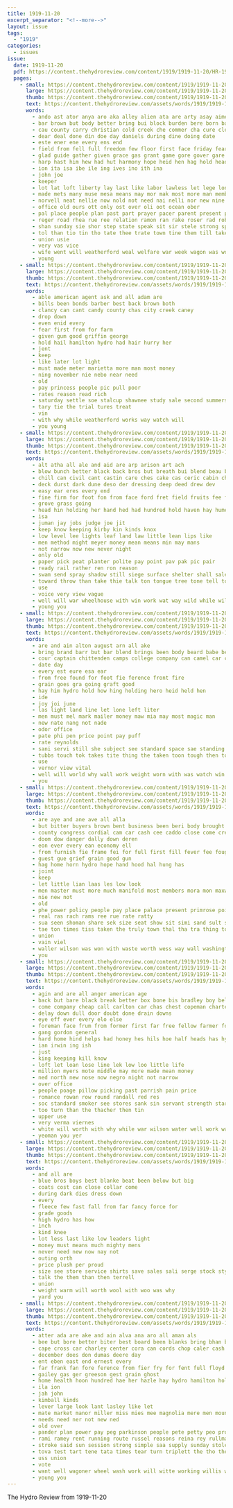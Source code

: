 ```yaml
---
title: 1919-11-20
excerpt_separator: "<!--more-->"
layout: issue
tags:
  - "1919"
categories:
  - issues
issue:
  date: 1919-11-20
  pdf: https://content.thehydroreview.com/content/1919/1919-11-20/HR-1919-11-20.pdf
  pages:
    - small: https://content.thehydroreview.com/content/1919/1919-11-20/small/HR-1919-11-20-01.jpg
      large: https://content.thehydroreview.com/content/1919/1919-11-20/large/HR-1919-11-20-01.jpg
      thumb: https://content.thehydroreview.com/content/1919/1919-11-20/thumbnails/HR-1919-11-20-01.jpg
      text: https://content.thehydroreview.com/assets/words/1919/1919-11-20/HR-1919-11-20-01.txt
      words:
        - ando ast ator anya aro aka alley alien ata are arty asay aimee and ani anes all ami aline
        - bar brown but body better bring bui block burden bere born barn bud baad brothers bible bow bal bill boys bor bil
        - cau county carry christian cold creek che commer cha cure close cause conception church come city charles conte
        - dear deal done din doe day daniels during dine doing date
        - este ener ene every ens end
        - field from fell full freedom few floor first face friday fear fred friend fand for fron farms fin friends fend flora far
        - glad guide gather given grace gas grant game gore gover gare ground games goes good gone
        - harp hast him hew had hut harmony hope heid hen hag hold head home has holiday how hydro health hearty hae hard hurt henry hite hin
        - ion ita isa ibe ile ing ives ino ith ina
        - john joe
        - keeper
        - lot lat loft liberty lay last like labor lawless let lege long louis lord ley left lee lake
        - made mets many muse mesa means may mor mak most more man members much morning mission might monday morris mold mah miss mia
        - norvell neat nellie now nold not need nai nelli nor new nine neta november near neo nol night
        - office old ours ott only ost over oli oot ocean ober
        - pal place people plan past part prayer pacer parent present pele pane parlor perea pray pecor poke pow par parle
        - reger road rhea rue ree relation ramon ran rake roser rad robertson ren rob
        - shan sunday sie shor step state speak sit sir stele strong special supply short seal ship saturday sole shaheen simpson sow sul ser schon she second seams sell shown school sey stange
        - tol than tio tin tho tate thee trate town tine them till take thou then the taken thomas touch tie taal toe team throw tor test tha tea
        - union usie
        - very vas vice
        - wife went will weatherford weal welfare war week wagon was working wai while wie worth wedding wheel work way walle win waits wand wake western willis wisdom well with
        - young
    - small: https://content.thehydroreview.com/content/1919/1919-11-20/small/HR-1919-11-20-02.jpg
      large: https://content.thehydroreview.com/content/1919/1919-11-20/large/HR-1919-11-20-02.jpg
      thumb: https://content.thehydroreview.com/content/1919/1919-11-20/thumbnails/HR-1919-11-20-02.jpg
      text: https://content.thehydroreview.com/assets/words/1919/1919-11-20/HR-1919-11-20-02.txt
      words:
        - able american agent ask and all adam are
        - bills been bonds barber best back brown both
        - clancy can cant candy county chas city creek caney
        - drop down
        - even enid every
        - fear first from for farm
        - given gum good griffin george
        - hold hail hamilton hydro had hair hurry her
        - jent
        - keep
        - like later lot light
        - must made meter marietta more man most money
        - ning november nie nebo near need
        - old
        - pay princess people pic pull poor
        - rates reason read rich
        - saturday settle soe stalcup shawnee study sale second summers stuff state sales space special
        - tary tie the trial tures treat
        - vin
        - with why while weatherford works way watch will
        - you young
    - small: https://content.thehydroreview.com/content/1919/1919-11-20/small/HR-1919-11-20-03.jpg
      large: https://content.thehydroreview.com/content/1919/1919-11-20/large/HR-1919-11-20-03.jpg
      thumb: https://content.thehydroreview.com/content/1919/1919-11-20/thumbnails/HR-1919-11-20-03.jpg
      text: https://content.thehydroreview.com/assets/words/1919/1919-11-20/HR-1919-11-20-03.txt
      words:
        - alt atha all ale and aid are arp arison art ach
        - blow bunch better black back bros but breath bui blend beau bran brings buy beat bring barer
        - chill can civil cant castin care ches cake cas ceric cabin chesterfield coffee cost carmen course
        - deck durst dark dune deso der dressing deep deed drew dev
        - easy ear eres every end
        - fine firm for foot fon from face ford fret field fruits fee forward fery fruit farm fair full forest fire first farmer
        - grove grass going
        - head hin holding her hand hed had hundred hold haven hay hume hank hes hydro how hidden horse has
        - isa
        - juman jay jobs judge joe jit
        - keep know keeping kirby kin kinds knox
        - low level lee lights leaf land law little lean lips like
        - men method might meyer money mean means min may mans
        - not narrow now new never night
        - only old
        - paper pick peat planter polite pay point pav pak pic pair
        - ready rail rather ren ron reason
        - swam send spray shadow still siege surface shelter shall sales serene spencer salad spence sauce soon smoke sine sien shea secret son speaker sweet
        - toward throw than take thie talk ton tongue tree tone tell toto tae touch thro tho the tass threat toni them
        - use
        - voice very view vague
        - well will war wheelhouse with win work wat way wild while wille why white welding wicker warrior was word water
        - young you
    - small: https://content.thehydroreview.com/content/1919/1919-11-20/small/HR-1919-11-20-04.jpg
      large: https://content.thehydroreview.com/content/1919/1919-11-20/large/HR-1919-11-20-04.jpg
      thumb: https://content.thehydroreview.com/content/1919/1919-11-20/thumbnails/HR-1919-11-20-04.jpg
      text: https://content.thehydroreview.com/assets/words/1919/1919-11-20/HR-1919-11-20-04.txt
      words:
        - are and ain alton august arn all ake
        - bring brand barr but bar blend brings been body beard babe best bay blade
        - cour captain chittenden camps college company can camel car choice cupid corn
        - date day
        - every est eure esa ear
        - from free found for foot fie ference front fire
        - grain goes gra going graft good
        - hay him hydro hold how hing holding hero heid held hen
        - ide
        - joy joi june
        - las light land line let lone left liter
        - men must mel mark mailer money maw mia may most magic man
        - new nate nang not nade
        - odor office
        - pate phi pen price point pay puff
        - rate reynolds
        - sani servi still she subject see standard space sae standing send seed shave smoke said
        - tubbs touch tok takes tite thing the taken toon tough then tobacco them thee try torti thais tie talk thy
        - use
        - vernor view vital
        - well will world why wall work weight worn with was watch win wilson works wilt won want
        - you
    - small: https://content.thehydroreview.com/content/1919/1919-11-20/small/HR-1919-11-20-05.jpg
      large: https://content.thehydroreview.com/content/1919/1919-11-20/large/HR-1919-11-20-05.jpg
      thumb: https://content.thehydroreview.com/content/1919/1919-11-20/thumbnails/HR-1919-11-20-05.jpg
      text: https://content.thehydroreview.com/assets/words/1919/1919-11-20/HR-1919-11-20-05.txt
      words:
        - are aye and ane ave all alla
        - but bitter buyers brown bent business been beri body brought
        - county congress cordial cam car cash cee caddo close come cream
        - doom dow danger dally down deren
        - eon ever every ean economy ell
        - from furnish fie frame fei for full first fill fever fee fought
        - guest gue grief grain good gun
        - hag home horn hydro hope hand hood hal hung has
        - joint
        - keep
        - let little lian laas les low look
        - men master must more much manifold most members mora mon maxwell meals market many made
        - nie new not
        - old
        - phe power policy people pay place palace present primrose points
        - real ras rach rams ree rue rate ratty
        - sua seen shoman share sek size seat show sit simi sand sult stec steady
        - tae ton times tiss taken the truly town thal tha tra thing toth till tell
        - union
        - vain viel
        - waller wilson was won with waste worth wess way wall washington wate will why
        - you
    - small: https://content.thehydroreview.com/content/1919/1919-11-20/small/HR-1919-11-20-06.jpg
      large: https://content.thehydroreview.com/content/1919/1919-11-20/large/HR-1919-11-20-06.jpg
      thumb: https://content.thehydroreview.com/content/1919/1919-11-20/thumbnails/HR-1919-11-20-06.jpg
      text: https://content.thehydroreview.com/assets/words/1919/1919-11-20/HR-1919-11-20-06.txt
      words:
        - agin and are all anger american age
        - back but bare black break better box bone bis bradley boy belong bottle brand basin best blackhawk been bank
        - come company cheap call carlton car chas chest copeman charter can cake clyde carry check
        - delay down dull door doubt done drain downs
        - eye eff ever every elo else
        - foreman face frum from former first far free fellow farmer for fall few folks
        - gang gordon general
        - hard home hind helps had honey hes hils hoe half heads has hydro head henke
        - ian irwin ing ish
        - just
        - king keeping kill know
        - loft let loan lose line lek low loo little life
        - million myers mote middle may more made mean money
        - ned north new nose now negro night not narrow
        - over office
        - people poage pillow picking past parrish pain price
        - romance rowan row round randall red res
        - soc standard smoker see stores sank sin servant strength start styles sah strong shade shuck save still silas shoulder saving star
        - too turn than the thacher then tin
        - upper use
        - very verma viernes
        - white will worth with why while war wilson water well work was williams
        - yeoman you yer
    - small: https://content.thehydroreview.com/content/1919/1919-11-20/small/HR-1919-11-20-07.jpg
      large: https://content.thehydroreview.com/content/1919/1919-11-20/large/HR-1919-11-20-07.jpg
      thumb: https://content.thehydroreview.com/content/1919/1919-11-20/thumbnails/HR-1919-11-20-07.jpg
      text: https://content.thehydroreview.com/assets/words/1919/1919-11-20/HR-1919-11-20-07.txt
      words:
        - and all are
        - blue bros boys best blanke beat been below but big
        - coats cost can close collar come
        - during dark dies dress down
        - every
        - fleece few fast fall from far fancy force for
        - grade goods
        - high hydro has how
        - inch
        - kind knee
        - lot less last like low leaders light
        - money must means much mighty mens
        - never need new now nay not
        - outing orth
        - price plush per proud
        - size see store service shirts save sales sali serge stock styles shoe saturday sale shi small special suits
        - talk the them than then terrell
        - union
        - weight warm will worth wool with woo was why
        - yard you
    - small: https://content.thehydroreview.com/content/1919/1919-11-20/small/HR-1919-11-20-08.jpg
      large: https://content.thehydroreview.com/content/1919/1919-11-20/large/HR-1919-11-20-08.jpg
      thumb: https://content.thehydroreview.com/content/1919/1919-11-20/thumbnails/HR-1919-11-20-08.jpg
      text: https://content.thehydroreview.com/assets/words/1919/1919-11-20/HR-1919-11-20-08.txt
      words:
        - atter ada are ake and ain alva ana aro all aman als
        - bee but bore better biter best board been blanks bring bhan buyers base buy
        - cape cross car charley center cora can cords chop caler cash con corn
        - december does don dumas deere day
        - ent eben east end ernest every
        - far frank fan fore ference from fier fry for fent full floyd found
        - gailey gas ger greeson gest grain ghost
        - home health hoon hundred hae her hazle hay hydro hamilton holes herndon hold hour hern hime half has
        - ila ion
        - jah john
        - kimball kinds
        - lever large look lant lasley like let
        - mate market manor miller miss mies mee magnolia mere men mound
        - needs need ner not new ned
        - old over
        - pander plan power pay peg parkinson people pete petty peo prong
        - rami ramey rent running route russel reasons reina rey rullman reno road ron ridenour ring rill
        - stroke said sun session strong simple saa supply sunday stolen she sale southern side save state salary smooth short saving sell see sen
        - tova test tart tene tata times tear turn triplett the tho them tes tour taken thralls
        - uss union
        - vote
        - want well wagoner wheel wash work will witte working willis wilt was with washer wood white
        - young you
---
```


The Hydro Review from 1919-11-20

<!--more-->

